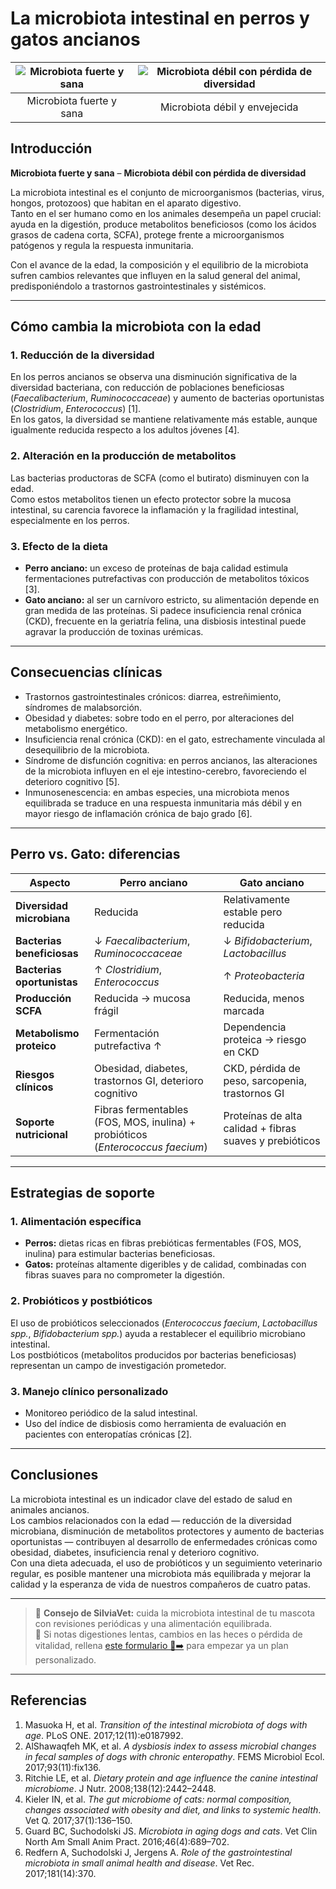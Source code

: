 # La microbiota intestinal en perros y gatos ancianos


 | ![Microbiota fuerte y sana](/blog/images/microbiota-sano.png) | ![Microbiota débil con pérdida de diversidad](/blog/images/microbiota-viejo.png) |
|:--:|:--:|
| Microbiota fuerte y sana | Microbiota débil y envejecida | 


## Introducción
**Microbiota fuerte y sana** – **Microbiota débil con pérdida de diversidad**


La microbiota intestinal es el conjunto de microorganismos (bacterias, virus, hongos, protozoos) que habitan en el aparato digestivo.  
Tanto en el ser humano como en los animales desempeña un papel crucial: ayuda en la digestión, produce metabolitos beneficiosos (como los ácidos grasos de cadena corta, SCFA), protege frente a microorganismos patógenos y regula la respuesta inmunitaria.  

Con el avance de la edad, la composición y el equilibrio de la microbiota sufren cambios relevantes que influyen en la salud general del animal, predisponiéndolo a trastornos gastrointestinales y sistémicos.  

---

## Cómo cambia la microbiota con la edad

### 1. Reducción de la diversidad

En los perros ancianos se observa una disminución significativa de la diversidad bacteriana, con reducción de poblaciones beneficiosas (*Faecalibacterium*, *Ruminococcaceae*) y aumento de bacterias oportunistas (*Clostridium*, *Enterococcus*) [1].  
En los gatos, la diversidad se mantiene relativamente más estable, aunque igualmente reducida respecto a los adultos jóvenes [4].

### 2. Alteración en la producción de metabolitos

Las bacterias productoras de SCFA (como el butirato) disminuyen con la edad.  
Como estos metabolitos tienen un efecto protector sobre la mucosa intestinal, su carencia favorece la inflamación y la fragilidad intestinal, especialmente en los perros.

### 3. Efecto de la dieta

- **Perro anciano:** un exceso de proteínas de baja calidad estimula fermentaciones putrefactivas con producción de metabolitos tóxicos [3].  
- **Gato anciano:** al ser un carnívoro estricto, su alimentación depende en gran medida de las proteínas. Si padece insuficiencia renal crónica (CKD), frecuente en la geriatría felina, una disbiosis intestinal puede agravar la producción de toxinas urémicas.  

---

## Consecuencias clínicas

- Trastornos gastrointestinales crónicos: diarrea, estreñimiento, síndromes de malabsorción.  
- Obesidad y diabetes: sobre todo en el perro, por alteraciones del metabolismo energético.  
- Insuficiencia renal crónica (CKD): en el gato, estrechamente vinculada al desequilibrio de la microbiota.  
- Síndrome de disfunción cognitiva: en perros ancianos, las alteraciones de la microbiota influyen en el eje intestino-cerebro, favoreciendo el deterioro cognitivo [5].  
- Inmunosenescencia: en ambas especies, una microbiota menos equilibrada se traduce en una respuesta inmunitaria más débil y en mayor riesgo de inflamación crónica de bajo grado [6].  

---

## Perro vs. Gato: diferencias

| Aspecto | Perro anciano | Gato anciano |
|----------|----------------|---------------|
| **Diversidad microbiana** | Reducida | Relativamente estable pero reducida |
| **Bacterias beneficiosas** | ↓ *Faecalibacterium*, *Ruminococcaceae* | ↓ *Bifidobacterium*, *Lactobacillus* |
| **Bacterias oportunistas** | ↑ *Clostridium*, *Enterococcus* | ↑ *Proteobacteria* |
| **Producción SCFA** | Reducida → mucosa frágil | Reducida, menos marcada |
| **Metabolismo proteico** | Fermentación putrefactiva ↑ | Dependencia proteica → riesgo en CKD |
| **Riesgos clínicos** | Obesidad, diabetes, trastornos GI, deterioro cognitivo | CKD, pérdida de peso, sarcopenia, trastornos GI |
| **Soporte nutricional** | Fibras fermentables (FOS, MOS, inulina) + probióticos (*Enterococcus faecium*) | Proteínas de alta calidad + fibras suaves y prebióticos |

---

## Estrategias de soporte

### 1. Alimentación específica

- **Perros:** dietas ricas en fibras prebióticas fermentables (FOS, MOS, inulina) para estimular bacterias beneficiosas.  
- **Gatos:** proteínas altamente digeribles y de calidad, combinadas con fibras suaves para no comprometer la digestión.

### 2. Probióticos y postbióticos

El uso de probióticos seleccionados (*Enterococcus faecium*, *Lactobacillus spp.*, *Bifidobacterium spp.*) ayuda a restablecer el equilibrio microbiano intestinal.  
Los postbióticos (metabolitos producidos por bacterias beneficiosas) representan un campo de investigación prometedor.

### 3. Manejo clínico personalizado

- Monitoreo periódico de la salud intestinal.  
- Uso del índice de disbiosis como herramienta de evaluación en pacientes con enteropatías crónicas [2].

---

## Conclusiones

La microbiota intestinal es un indicador clave del estado de salud en animales ancianos.  
Los cambios relacionados con la edad — reducción de la diversidad microbiana, disminución de metabolitos protectores y aumento de bacterias oportunistas — contribuyen al desarrollo de enfermedades crónicas como obesidad, diabetes, insuficiencia renal y deterioro cognitivo.  
Con una dieta adecuada, el uso de probióticos y un seguimiento veterinario regular, es posible mantener una microbiota más equilibrada y mejorar la calidad y la esperanza de vida de nuestros compañeros de cuatro patas.

---

> 🐾 **Consejo de SilviaVet:** cuida la microbiota intestinal de tu mascota con revisiones periódicas y una alimentación equilibrada.  
🌿 Si notas digestiones lentas, cambios en las heces o pérdida de vitalidad, rellena [este formulario 📝➡️](https://form.jotform.com/252726382736363) para empezar ya un plan personalizado.

---

## Referencias

1. Masuoka H, et al. *Transition of the intestinal microbiota of dogs with age*. PLoS ONE. 2017;12(11):e0187992.  
2. AlShawaqfeh MK, et al. *A dysbiosis index to assess microbial changes in fecal samples of dogs with chronic enteropathy*. FEMS Microbiol Ecol. 2017;93(11):fix136.  
3. Ritchie LE, et al. *Dietary protein and age influence the canine intestinal microbiome*. J Nutr. 2008;138(12):2442–2448.  
4. Kieler IN, et al. *The gut microbiome of cats: normal composition, changes associated with obesity and diet, and links to systemic health*. Vet Q. 2017;37(1):136–150.  
5. Guard BC, Suchodolski JS. *Microbiota in aging dogs and cats*. Vet Clin North Am Small Anim Pract. 2016;46(4):689–702.  
6. Redfern A, Suchodolski J, Jergens A. *Role of the gastrointestinal microbiota in small animal health and disease*. Vet Rec. 2017;181(14):370.
